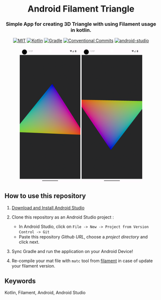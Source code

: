 <h1 align="center">Android Filament Triangle</h1>
<h3 align="center">Simple App for creating 3D Triangle with using Filament usage in kotlin.
</h3>

<p align="center">
    <a href="https://opensource.org/license/mit/"><img alt="MIT" src="https://img.shields.io/badge/License-MIT-yellow?logo=MIT&logoColor=white"></a>
    <a href="https://kotlinlang.org/"><img alt="Kotlin" src="https://img.shields.io/badge/Kotlin-1.8.21-%23E34F26?logo=Kotlin&logoColor=white"></a>
    <a href="https://gradle.org/releases/"><img alt="Gradle" src="https://img.shields.io/badge/Gradle-8.1.1-02303A?logo=Gradle&logoColor=white"></a>
    <a href="https://conventionalcommits.org"><img alt="Conventional Commits" src="https://img.shields.io/badge/Conventional%20Commit-1.0.0-FE5196?logo=conventionalcommits&logoColor=white"></a>
    <a href="https://developer.android.com/studio"><img alt="android-studio" src="https://img.shields.io/badge/android studio-Hedgehog-3DDC84?logo=androidstudio&logoColor=white"></a>
</p>

 <p align="center">
    <img src="previews/preview1.png" width="200" max-height="%20"/>
    <img src="previews/preview2.png" width="200" max-height="%20"/>
</p>



## How to use this repository

1. [Download and Install Android Studio](https://developer.android.com/studio)

3. Clone this repository as an Android Studio project :
     * In Android Studio, click on `File -> New -> Project from Version Control -> Git`
     * Paste this repository *Github URL*, choose a *project directory* and click next.

3. Sync Gradle and run the application on your Android Device!

4. Re-compile your mat file with `matc` tool from [filament](https://github.com/google/filament) in case of update your filament version.


## Keywords

Kotlin, Filament, Android, Android Studio
